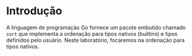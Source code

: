 # Introdução

A linguagem de programação Go fornece um pacote embutido chamado `sort` que implementa a ordenação para tipos nativos (builtins) e tipos definidos pelo usuário. Neste laboratório, focaremos na ordenação para tipos nativos.

